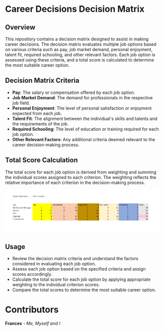 # Career Decisions Decision Matrix

## Overview
This repository contains a decision matrix designed to assist in making career decisions. The decision matrix evaluates multiple job options based on various criteria such as pay, job market demand, personal enjoyment, talent fit, required schooling, and other relevant factors. Each job option is assessed using these criteria, and a total score is calculated to determine the most suitable career option.

## Decision Matrix Criteria
- **Pay**: The salary or compensation offered by each job option.
- **Job Market Demand**: The demand for professionals in the respective job field.
- **Personal Enjoyment**: The level of personal satisfaction or enjoyment expected from each job.
- **Talent Fit**: The alignment between the individual's skills and talents and the requirements of the job.
- **Required Schooling**: The level of education or training required for each job option.
- **Other Relevant Factors**: Any additional criteria deemed relevant to the career decision-making process.

## Total Score Calculation
The total score for each job option is derived from weighting and summing the individual scores assigned to each criterion. The weighting reflects the relative importance of each criterion in the decision-making process.

<img src = "https://github.com/Frances-Odunaiya/Data-Analysis-using-Microsoft-Excel/blob/main/Data%20Analysis%20using%20Microsoft%20Excel/Career%20Decisions/Career%20Decisions.png" alt = "Career Decision">

## Usage
- Review the decision matrix criteria and understand the factors considered in evaluating each job option.
- Assess each job option based on the specified criteria and assign scores accordingly.
- Calculate the total score for each job option by applying appropriate weighting to the individual criterion scores.
- Compare the total scores to determine the most suitable career option.

# Contributors
**Frances** - *Me, Myself and I*
